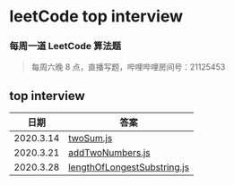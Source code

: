 # leetCode top interview

### 每周一道 LeetCode 算法题

> 每周六晚 8 点，直播写题，哔哩哔哩房间号：21125453

## top interview

| 日期      | 答案                                                           |
| --------- | -------------------------------------------------------------- |
| 2020.3.14 | [twoSum.js](./leedcode1_twoSum.js)                             |
| 2020.3.21 | [addTwoNumbers.js](./2_addTwoNumbers.js)                       |
| 2020.3.28 | [lengthOfLongestSubstring.js](./3_lengthOfLongestSubstring.js) |
